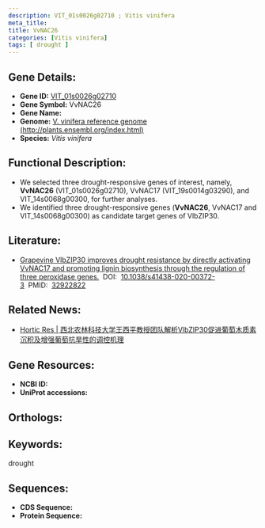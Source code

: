 ```yaml
---
description: VIT_01s0026g02710 ; Vitis vinifera
meta_title:
title: VvNAC26
categories: [Vitis vinifera]
tags: [ drought ]
---
```


## Gene Details:
- **Gene ID:**	[VIT_01s0026g02710]()
- **Gene Symbol:** VvNAC26
- **Gene Name:** 
- **Genome:** [V. vinifera reference genome (http://plants.ensembl.org/index.html)]()
- **Species:** *Vitis vinifera*

## Functional Description:
   - We selected three drought-responsive genes of interest, namely, **VvNAC26** (VIT_01s0026g02710), VvNAC17 (VIT_19s0014g03290), and VIT_14s0068g00300, for further analyses.
   - We identified three drought-responsive genes (**VvNAC26**, VvNAC17 and VIT_14s0068g00300) as candidate target genes of VlbZIP30.

## Literature:
   - [Grapevine VlbZIP30 improves drought resistance by directly activating VvNAC17 and promoting lignin biosynthesis through the regulation of three peroxidase genes.]( https://academic.oup.com/hr/article/doi/10.1038/s41438-020-00372-3/6445518?login=true)&nbsp;&nbsp;DOI:&nbsp;&nbsp;[10.1038/s41438-020-00372-3](https://academic.oup.com/hr/article/doi/10.1038/s41438-020-00372-3/6445518?login=true)&nbsp;&nbsp;PMID:&nbsp;&nbsp;[32922822](https://pubmed.ncbi.nlm.nih.gov/32922822/)

## Related News:
   - [Hortic Res | 西北农林科技大学王西平教授团队解析VlbZIP30促进葡萄木质素沉积及增强葡萄抗旱性的调控机理](https://mp.weixin.qq.com/s?__biz=MzIyOTY2NDYyNQ==&mid=2247500292&idx=5&sn=43bbcdb9166670f159736b2d08b58d12&chksm=e8bdb01adfca390c8cb2376ea71860581d62990547f444c3162fcb679d04f82c1bec2c3bcddc&scene=27#wechat_redirect)

## Gene Resources:
- **NCBI ID:** [](https://www.ncbi.nlm.nih.gov/gene/?term=)
- **UniProt accessions:** [](https://www.uniprot.org/uniprotkb//entry)

## Orthologs:


## Keywords:
drought

## Sequences:
- **CDS Sequence:**
- **Protein Sequence:**
